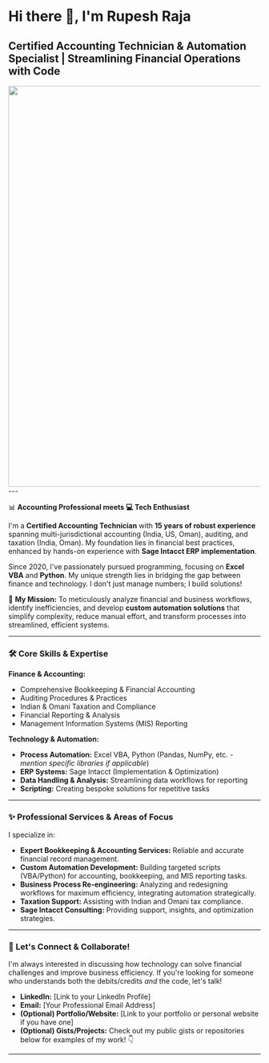 # Hi there 👋, I'm Rupesh Raja

## Certified Accounting Technician & Automation Specialist | Streamlining Financial Operations with Code

<img src="[Optional: Link to a professional banner image or logo]" width="800"/> ---

📊 **Accounting Professional meets 💻 Tech Enthusiast**

I'm a **Certified Accounting Technician** with **15 years of robust experience** spanning multi-jurisdictional accounting (India, US, Oman), auditing, and taxation (India, Oman). My foundation lies in financial best practices, enhanced by hands-on experience with **Sage Intacct ERP implementation**.

Since 2020, I've passionately pursued programming, focusing on **Excel VBA** and **Python**. My unique strength lies in bridging the gap between finance and technology. I don't just manage numbers; I build solutions!

🚀 **My Mission:** To meticulously analyze financial and business workflows, identify inefficiencies, and develop **custom automation solutions** that simplify complexity, reduce manual effort, and transform processes into streamlined, efficient systems.

---

### 🛠️ Core Skills & Expertise

**Finance & Accounting:**
* Comprehensive Bookkeeping & Financial Accounting
* Auditing Procedures & Practices
* Indian & Omani Taxation and Compliance
* Financial Reporting & Analysis
* Management Information Systems (MIS) Reporting

**Technology & Automation:**
* **Process Automation:** Excel VBA, Python (Pandas, NumPy, etc. - *mention specific libraries if applicable*)
* **ERP Systems:** Sage Intacct (Implementation & Optimization)
* **Data Handling & Analysis:** Streamlining data workflows for reporting
* **Scripting:** Creating bespoke solutions for repetitive tasks

---

### ✨ Professional Services & Areas of Focus

I specialize in:

* **Expert Bookkeeping & Accounting Services:** Reliable and accurate financial record management.
* **Custom Automation Development:** Building targeted scripts (VBA/Python) for accounting, bookkeeping, and MIS reporting tasks.
* **Business Process Re-engineering:** Analyzing and redesigning workflows for maximum efficiency, integrating automation strategically.
* **Taxation Support:** Assisting with Indian and Omani tax compliance.
* **Sage Intacct Consulting:** Providing support, insights, and optimization strategies.

---

### 🌱 Let's Connect & Collaborate!

I'm always interested in discussing how technology can solve financial challenges and improve business efficiency. If you're looking for someone who understands both the debits/credits *and* the code, let's talk!

* **LinkedIn:** [Link to your LinkedIn Profile]
* **Email:** [Your Professional Email Address]
* **(Optional) Portfolio/Website:** [Link to your portfolio or personal website if you have one]
* **(Optional) Gists/Projects:** Check out my public gists or repositories below for examples of my work! 👇

---